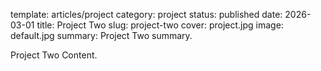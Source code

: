 template: articles/project
category: project
status: published
date: 2026-03-01
title: Project Two
slug: project-two
cover: project.jpg
image: default.jpg
summary: Project Two summary.

Project Two Content.
